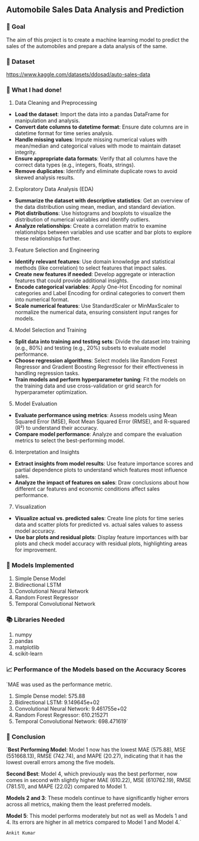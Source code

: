 ## **Automobile Sales Data Analysis and Prediction**

### 🎯 **Goal**

The aim of this project is to create a machine learning model to predict the sales of the automobiles and prepare a data analysis of the same.

### 🧵 **Dataset**

https://www.kaggle.com/datasets/ddosad/auto-sales-data

### 🧮 **What I had done!**

1. Data Cleaning and Preprocessing

- **Load the dataset**: Import the data into a pandas DataFrame for manipulation and analysis.
- **Convert date columns to datetime format**: Ensure date columns are in datetime format for time series analysis.
- **Handle missing values**: Impute missing numerical values with mean/median and categorical values with mode to maintain dataset integrity.
- **Ensure appropriate data formats**: Verify that all columns have the correct data types (e.g., integers, floats, strings).
- **Remove duplicates**: Identify and eliminate duplicate rows to avoid skewed analysis results.

2. Exploratory Data Analysis (EDA)

- **Summarize the dataset with descriptive statistics**: Get an overview of the data distribution using mean, median, and standard deviation.
- **Plot distributions**: Use histograms and boxplots to visualize the distribution of numerical variables and identify outliers.
- **Analyze relationships**: Create a correlation matrix to examine relationships between variables and use scatter and bar plots to explore these relationships further.

3. Feature Selection and Engineering

- **Identify relevant features**: Use domain knowledge and statistical methods (like correlation) to select features that impact sales.
- **Create new features if needed**: Develop aggregate or interaction features that could provide additional insights.
- **Encode categorical variables**: Apply One-Hot Encoding for nominal categories and Label Encoding for ordinal categories to convert them into numerical format.
- **Scale numerical features**: Use StandardScaler or MinMaxScaler to normalize the numerical data, ensuring consistent input ranges for models.

4. Model Selection and Training

- **Split data into training and testing sets**: Divide the dataset into training (e.g., 80%) and testing (e.g., 20%) subsets to evaluate model performance.
- **Choose regression algorithms**: Select models like Random Forest Regressor and Gradient Boosting Regressor for their effectiveness in handling regression tasks.
- **Train models and perform hyperparameter tuning**: Fit the models on the training data and use cross-validation or grid search for hyperparameter optimization.

5. Model Evaluation

- **Evaluate performance using metrics**: Assess models using Mean Squared Error (MSE), Root Mean Squared Error (RMSE), and R-squared (R²) to understand their accuracy.
- **Compare model performance**: Analyze and compare the evaluation metrics to select the best-performing model.

6. Interpretation and Insights

- **Extract insights from model results**: Use feature importance scores and partial dependence plots to understand which features most influence sales.
- **Analyze the impact of features on sales**: Draw conclusions about how different car features and economic conditions affect sales performance.

7. Visualization

- **Visualize actual vs. predicted sales**: Create line plots for time series data and scatter plots for predicted vs. actual sales values to assess model accuracy.
- **Use bar plots and residual plots**: Display feature importances with bar plots and check model accuracy with residual plots, highlighting areas for improvement.

### 🚀 **Models Implemented**

1. Simple Dense Model
2. Bidirectional LSTM
3. Convolutional Neural Network
4. Random Forest Regressor
5. Temporal Convolutional Network

### 📚 **Libraries Needed**

1. numpy
2. pandas
3. matplotlib
4. scikit-learn

### 📈 **Performance of the Models based on the Accuracy Scores**

`MAE was used as the performance metric.

1. Simple Dense model: 575.88
2. Bidirectional LSTM: 9.149645e+02
3. Convolutional Neural Network: 9.461755e+02
4. Random Forest Regressor: 610.215271
5. Temporal Convolutional Network: 698.471619`

### 📢 **Conclusion**

`**Best Performing Model**: Model 1 now has the lowest MAE (575.88), MSE (551668.13), RMSE (742.74), and MAPE (20.27), indicating that it has the lowest overall errors among the five models.

**Second Best**: Model 4, which previously was the best performer, now comes in second with slightly higher MAE (610.22), MSE (610762.19), RMSE (781.51), and MAPE (22.02) compared to Model 1.

**Models 2 and 3**: These models continue to have significantly higher errors across all metrics, making them the least preferred models.

**Model 5**: This model performs moderately but not as well as Models 1 and 4. Its errors are higher in all metrics compared to Model 1 and Model 4.`


`Ankit Kumar`
